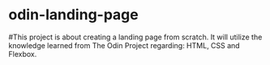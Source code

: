 # odin-landing-page

#This project is about creating a landing page from scratch. It will utilize the knowledge learned from The Odin Project regarding: HTML, CSS and Flexbox.